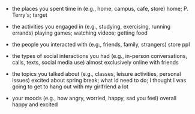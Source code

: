 
- the places you spent time in (e.g., home, campus, cafe, store)
home; P. Terry's; target

- the activities you engaged in (e.g., studying, exercising, running errands)
playing games; watching videos; getting food

- the people you interacted with (e.g., friends, family, strangers)
store ppl

- the types of social interactions you had (e.g., in-person conversations, calls, texts, social media use)
almost exclusively online with friends

- the topics you talked about (e.g., classes, leisure activities, personal issues)
excited about spring break; what id need to do; I thought I was going to get to hang out with my girlfriend a lot

- your moods (e.g., how angry, worried, happy, sad you feel)
overall happy and excited

